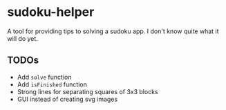 # sudoku-helper

A tool for providing tips to solving a sudoku app. I don't know quite what it
will do yet.

## TODOs

- Add `solve` function
- Add `isFinished` function
- Strong lines for separating squares of 3x3 blocks
- GUI instead of creating svg images
